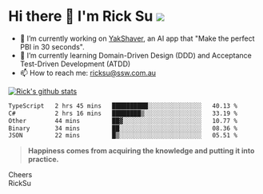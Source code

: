# Hi there 👋 I'm Rick Su ![](https://komarev.com/ghpvc/?username=ricksu978)
<!--
**ricksu978/ricksu978** is a ✨ _special_ ✨ repository because its `README.md` (this file) appears on your GitHub profile.

Here are some ideas to get you started:
-->
- 🔭 I’m currently working on [YakShaver](https://yakshaver.ai/), an AI app that "Make the perfect PBI in 30 seconds".
- 🌱 I’m currently learning Domain-Driven Design (DDD) and Acceptance Test-Driven Development (ATDD)
- 📫 How to reach me: ricksu@ssw.com.au
<!--
- 👯 I’m looking to collaborate on ...
- 🤔 I’m looking for help with ...
- 💬 Ask me about ...
-->
<!--
- 😄 Pronouns: ...
- ⚡ Fun fact: ...
-->
[![Rick's github stats](https://github-readme-stats.vercel.app/api?username=ricksu978&theme=dark)](https://github.com/ricksu978/ricksu978)

<!--START_SECTION:waka-->

```txt
TypeScript   2 hrs 45 mins   ██████████░░░░░░░░░░░░░░░   40.13 %
C#           2 hrs 16 mins   ████████▒░░░░░░░░░░░░░░░░   33.19 %
Other        44 mins         ██▓░░░░░░░░░░░░░░░░░░░░░░   10.77 %
Binary       34 mins         ██░░░░░░░░░░░░░░░░░░░░░░░   08.36 %
JSON         22 mins         █▒░░░░░░░░░░░░░░░░░░░░░░░   05.51 %
```

<!--END_SECTION:waka-->

> **Happiness comes from acquiring the knowledge and putting it into practice.**

Cheers  
RickSu 
